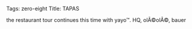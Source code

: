 Tags: zero-eight
Title: TAPAS
  
the restaurant tour continues this time with yayo™. HQ, olÃ©olÃ©, bauer  
